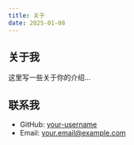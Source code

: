 ```yaml
---
title: 关于
date: 2025-01-08
---
```


## 关于我

这里写一些关于你的介绍...

## 联系我

- GitHub: [your-username](https://github.com/your-username)
- Email: your.email@example.com
